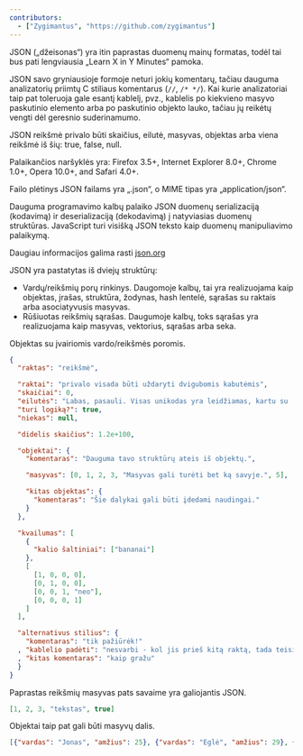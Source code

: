 ```yaml
---
contributors:
  - ["Zygimantus", "https://github.com/zygimantus"]
---
```


JSON („džeisonas“) yra itin paprastas duomenų mainų formatas, todėl tai bus pati lengviausia „Learn X in Y Minutes“ pamoka.

JSON savo gryniausioje formoje neturi jokių komentarų, tačiau dauguma analizatorių priimtų C stiliaus komentarus (`//`, `/* */`). Kai kurie analizatoriai taip pat toleruoja gale esantį kablelį, pvz., kablelis po kiekvieno masyvo paskutinio elemento arba po paskutinio objekto lauko, tačiau jų reikėtų vengti dėl geresnio suderinamumo.

JSON reikšmė privalo būti skaičius, eilutė, masyvas, objektas arba viena reikšmė iš šių: true, false, null.

Palaikančios naršyklės yra: Firefox 3.5+, Internet Explorer 8.0+, Chrome 1.0+, Opera 10.0+, and Safari 4.0+.

Failo plėtinys JSON failams yra „.json“, o MIME tipas yra „application/json“.

Dauguma programavimo kalbų palaiko JSON duomenų serializaciją (kodavimą) ir deserializaciją (dekodavimą) į natyviasias duomenų struktūras. JavaScript turi visišką JSON teksto kaip duomenų manipuliavimo palaikymą.

Daugiau informacijos galima rasti [json.org](http://www.json.org/)

JSON yra pastatytas iš dviejų struktūrų:

* Vardų/reikšmių porų rinkinys. Daugomoje kalbų, tai yra realizuojama kaip objektas, įrašas, struktūra, žodynas, hash lentelė, sąrašas su raktais arba asociatyvusis masyvas.
* Rūšiuotas reikšmių sąrašas. Daugumoje kalbų, toks sąrašas yra realizuojama kaip masyvas, vektorius, sąrašas arba seka.

Objektas su įvairiomis vardo/reikšmės poromis.

```json
{
  "raktas": "reikšmė",

  "raktai": "privalo visada būti uždaryti dvigubomis kabutėmis",
  "skaičiai": 0,
  "eilutės": "Labas, pasauli. Visas unikodas yra leidžiamas, kartu su  \"vengimu\".",
  "turi logiką?": true,
  "niekas": null,

  "didelis skaičius": 1.2e+100,

  "objektai": {
    "komentaras": "Dauguma tavo struktūrų ateis iš objektų.",

    "masyvas": [0, 1, 2, 3, "Masyvas gali turėti bet ką savyje.", 5],

    "kitas objektas": {
      "komentaras": "Šie dalykai gali būti įdedami naudingai."
    }
  },

  "kvailumas": [
    {
      "kalio šaltiniai": ["bananai"]
    },
    [
      [1, 0, 0, 0],
      [0, 1, 0, 0],
      [0, 0, 1, "neo"],
      [0, 0, 0, 1]
    ]
  ],

  "alternativus stilius": {
    "komentaras": "tik pažiūrėk!"
  , "kablelio padėti": "nesvarbi - kol jis prieš kitą raktą, tada teisingas"
  , "kitas komentaras": "kaip gražu"
  }
}
```

Paprastas reikšmių masyvas pats savaime yra galiojantis JSON.

```json
[1, 2, 3, "tekstas", true]
```

Objektai taip pat gali būti masyvų dalis.

```json
[{"vardas": "Jonas", "amžius": 25}, {"vardas": "Eglė", "amžius": 29}, {"vardas": "Petras", "amžius": 31}]
```
